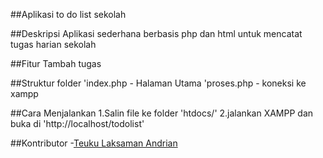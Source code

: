 ##Aplikasi to do list sekolah

##Deskripsi
Aplikasi sederhana berbasis php dan html untuk mencatat tugas harian sekolah

##Fitur
Tambah tugas


##Struktur folder
'index.php - Halaman Utama
'proses.php - koneksi ke xampp


##Cara Menjalankan
1.Salin file ke folder 'htdocs/'
2.jalankan XAMPP dan buka di 'http://localhost/todolist'

##Kontributor
-[Teuku Laksaman Andrian](https://github.com/teukuandrian)


